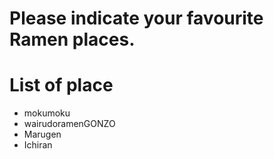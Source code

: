 # Please indicate your favourite Ramen places.

# List of place
- mokumoku
- wairudoramenGONZO
- Marugen
- Ichiran
